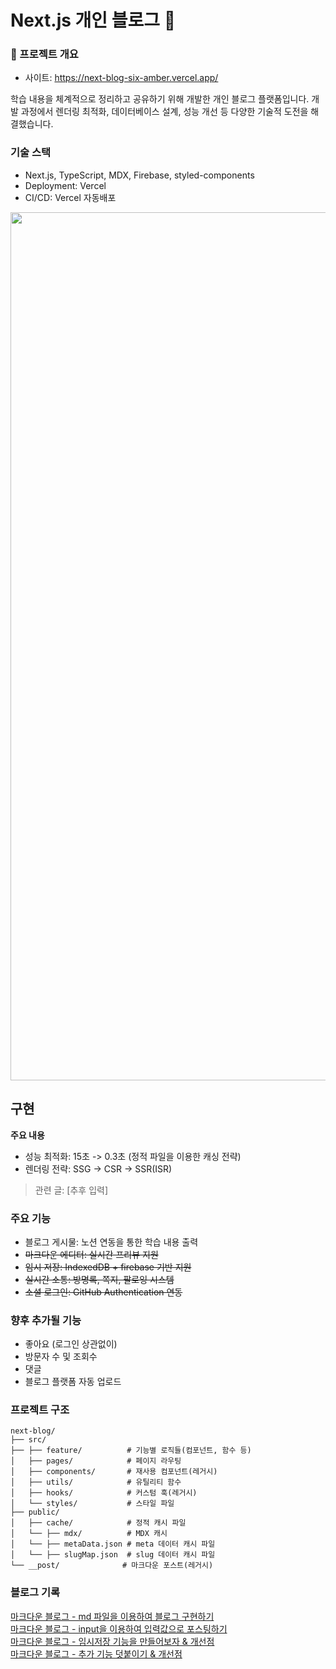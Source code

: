 # Next.js 개인 블로그 📝
### 🚀 프로젝트 개요
- 사이트: https://next-blog-six-amber.vercel.app/

학습 내용을 체계적으로 정리하고 공유하기 위해 개발한 개인 블로그 플랫폼입니다.
개발 과정에서 렌더링 최적화, 데이터베이스 설계, 성능 개선 등 다양한 기술적 도전을 해결했습니다.

### 기술 스택
- Next.js, TypeScript, MDX, Firebase, styled-components 
- Deployment: Vercel
- CI/CD: Vercel 자동배포

<p align="center">
<img width="1389" alt="화면" src="https://github.com/user-attachments/assets/f9ea577a-c806-49bf-9c02-5cb6f0832bce" />
</p>

## 구현
**주요 내용**
- 성능 최적화: 15초 -> 0.3초 (정적 파일을 이용한 캐싱 전략)
- 렌더링 전략: SSG -> CSR -> SSR(ISR)
> 관련 글: [추후 입력]

### 주요 기능
- 블로그 게시물: 노션 연동을 통한 학습 내용 출력
- ~~마크다운 에디터: 실시간 프리뷰 지원~~
- ~~임시 저장: IndexedDB + firebase 기반 지원~~
- ~~실시간 소통: 방명록, 쪽지, 팔로잉 시스템~~
- ~~소셜 로그인: GitHub Authentication 연동~~

### 향후 추가될 기능
- 좋아요 (로그인 상관없이)
- 방문자 수 및 조회수
- 댓글
- 블로그 플랫폼 자동 업로드



### 프로젝트 구조
```
next-blog/
├── src/
├── ├── feature/          # 기능별 로직들(컴포넌트, 함수 등)
│   ├── pages/            # 페이지 라우팅
│   ├── components/       # 재사용 컴포넌트(레거시)  
│   ├── utils/            # 유틸리티 함수
│   ├── hooks/            # 커스텀 훅(레거시)
│   └── styles/           # 스타일 파일
├── public/
│   ├── cache/            # 정적 캐시 파일
│   └── ├── mdx/          # MDX 캐시
│   └── ├── metaData.json # meta 데이터 캐시 파일
│   └── ├── slugMap.json  # slug 데이터 캐시 파일
└── __post/              # 마크다운 포스트(레거시)
```


### 블로그 기록

[마크다운 블로그 - md 파일을 이용하여 블로그 구현하기](https://velog.io/@mamonde456/Next로-마크다운-블로그를-만들어보자-1)<br/>
[마크다운 블로그 - input을 이용하여 입력값으로 포스팅하기](https://velog.io/@mamonde456/Next로-마크다운-블로그를-만들어보자-2)<br/>
[마크다운 블로그 - 임시저장 기능을 만들어보자 & 개선점](https://velog.io/@mamonde456/Next로-마크다운-블로그를-만들어보자-3)<br/>
[마크다운 블로그 - 추가 기능 덧붙이기 & 개선점](https://velog.io/@mamonde456/Next로-마크다운-블로그를-만들어보자-3)<br/>

